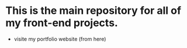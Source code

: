 # This is the main repository for all of my front-end projects.

- visite my portfolio website (from here)
